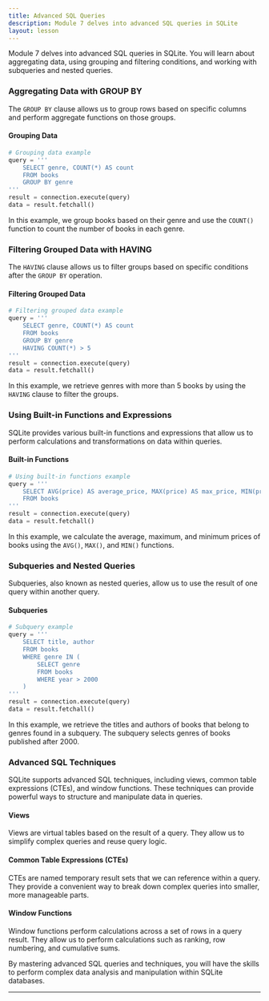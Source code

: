 ```yaml
---
title: Advanced SQL Queries
description: Module 7 delves into advanced SQL queries in SQLite
layout: lesson
---
```


Module 7 delves into advanced SQL queries in SQLite. You will learn about aggregating data, using grouping and filtering conditions, and working with subqueries and nested queries.

### Aggregating Data with GROUP BY

The `GROUP BY` clause allows us to group rows based on specific columns and perform aggregate functions on those groups.

#### Grouping Data

```python
# Grouping data example
query = '''
    SELECT genre, COUNT(*) AS count
    FROM books
    GROUP BY genre
'''
result = connection.execute(query)
data = result.fetchall()
```

In this example, we group books based on their genre and use the `COUNT()` function to count the number of books in each genre.

### Filtering Grouped Data with HAVING

The `HAVING` clause allows us to filter groups based on specific conditions after the `GROUP BY` operation.

#### Filtering Grouped Data

```python
# Filtering grouped data example
query = '''
    SELECT genre, COUNT(*) AS count
    FROM books
    GROUP BY genre
    HAVING COUNT(*) > 5
'''
result = connection.execute(query)
data = result.fetchall()
```

In this example, we retrieve genres with more than 5 books by using the `HAVING` clause to filter the groups.

### Using Built-in Functions and Expressions

SQLite provides various built-in functions and expressions that allow us to perform calculations and transformations on data within queries.

#### Built-in Functions

```python
# Using built-in functions example
query = '''
    SELECT AVG(price) AS average_price, MAX(price) AS max_price, MIN(price) AS min_price
    FROM books
'''
result = connection.execute(query)
data = result.fetchall()
```

In this example, we calculate the average, maximum, and minimum prices of books using the `AVG()`, `MAX()`, and `MIN()` functions.

### Subqueries and Nested Queries

Subqueries, also known as nested queries, allow us to use the result of one query within another query.

#### Subqueries

```python
# Subquery example
query = '''
    SELECT title, author
    FROM books
    WHERE genre IN (
        SELECT genre
        FROM books
        WHERE year > 2000
    )
'''
result = connection.execute(query)
data = result.fetchall()
```

In this example, we retrieve the titles and authors of books that belong to genres found in a subquery. The subquery selects genres of books published after 2000.

### Advanced SQL Techniques

SQLite supports advanced SQL techniques, including views, common table expressions (CTEs), and window functions. These techniques can provide powerful ways to structure and manipulate data in queries.

#### Views

Views are virtual tables based on the result of a query. They allow us to simplify complex queries and reuse query logic.

#### Common Table Expressions (CTEs)

CTEs are named temporary result sets that we can reference within a query. They provide a convenient way to break down complex queries into smaller, more manageable parts.

#### Window Functions

Window functions perform calculations across a set of rows in a query result. They allow us to perform calculations such as ranking, row numbering, and cumulative sums.

By mastering advanced SQL queries and techniques, you will have the skills to perform complex data analysis and manipulation within SQLite databases.

---
